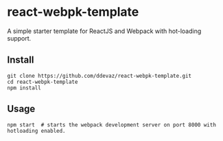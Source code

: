 # react-webpk-template
A simple starter template for ReactJS and Webpack with hot-loading support.

## Install

```
git clone https://github.com/ddevaz/react-webpk-template.git 
cd react-webpk-template
npm install
```

## Usage
```
npm start  # starts the webpack development server on port 8000 with hotloading enabled.
```
